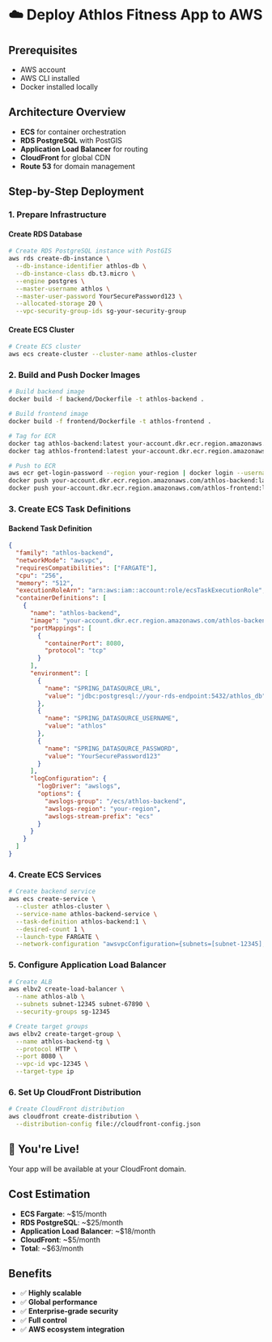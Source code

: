 # ☁️ Deploy Athlos Fitness App to AWS

## Prerequisites
- AWS account
- AWS CLI installed
- Docker installed locally

## Architecture Overview
- **ECS** for container orchestration
- **RDS PostgreSQL** with PostGIS
- **Application Load Balancer** for routing
- **CloudFront** for global CDN
- **Route 53** for domain management

## Step-by-Step Deployment

### 1. Prepare Infrastructure

#### Create RDS Database
```bash
# Create RDS PostgreSQL instance with PostGIS
aws rds create-db-instance \
  --db-instance-identifier athlos-db \
  --db-instance-class db.t3.micro \
  --engine postgres \
  --master-username athlos \
  --master-user-password YourSecurePassword123 \
  --allocated-storage 20 \
  --vpc-security-group-ids sg-your-security-group
```

#### Create ECS Cluster
```bash
# Create ECS cluster
aws ecs create-cluster --cluster-name athlos-cluster
```

### 2. Build and Push Docker Images

```bash
# Build backend image
docker build -f backend/Dockerfile -t athlos-backend .

# Build frontend image  
docker build -f frontend/Dockerfile -t athlos-frontend .

# Tag for ECR
docker tag athlos-backend:latest your-account.dkr.ecr.region.amazonaws.com/athlos-backend:latest
docker tag athlos-frontend:latest your-account.dkr.ecr.region.amazonaws.com/athlos-frontend:latest

# Push to ECR
aws ecr get-login-password --region your-region | docker login --username AWS --password-stdin your-account.dkr.ecr.region.amazonaws.com
docker push your-account.dkr.ecr.region.amazonaws.com/athlos-backend:latest
docker push your-account.dkr.ecr.region.amazonaws.com/athlos-frontend:latest
```

### 3. Create ECS Task Definitions

#### Backend Task Definition
```json
{
  "family": "athlos-backend",
  "networkMode": "awsvpc",
  "requiresCompatibilities": ["FARGATE"],
  "cpu": "256",
  "memory": "512",
  "executionRoleArn": "arn:aws:iam::account:role/ecsTaskExecutionRole",
  "containerDefinitions": [
    {
      "name": "athlos-backend",
      "image": "your-account.dkr.ecr.region.amazonaws.com/athlos-backend:latest",
      "portMappings": [
        {
          "containerPort": 8080,
          "protocol": "tcp"
        }
      ],
      "environment": [
        {
          "name": "SPRING_DATASOURCE_URL",
          "value": "jdbc:postgresql://your-rds-endpoint:5432/athlos_db"
        },
        {
          "name": "SPRING_DATASOURCE_USERNAME",
          "value": "athlos"
        },
        {
          "name": "SPRING_DATASOURCE_PASSWORD",
          "value": "YourSecurePassword123"
        }
      ],
      "logConfiguration": {
        "logDriver": "awslogs",
        "options": {
          "awslogs-group": "/ecs/athlos-backend",
          "awslogs-region": "your-region",
          "awslogs-stream-prefix": "ecs"
        }
      }
    }
  ]
}
```

### 4. Create ECS Services

```bash
# Create backend service
aws ecs create-service \
  --cluster athlos-cluster \
  --service-name athlos-backend-service \
  --task-definition athlos-backend:1 \
  --desired-count 1 \
  --launch-type FARGATE \
  --network-configuration "awsvpcConfiguration={subnets=[subnet-12345],securityGroups=[sg-12345],assignPublicIp=ENABLED}"
```

### 5. Configure Application Load Balancer

```bash
# Create ALB
aws elbv2 create-load-balancer \
  --name athlos-alb \
  --subnets subnet-12345 subnet-67890 \
  --security-groups sg-12345

# Create target groups
aws elbv2 create-target-group \
  --name athlos-backend-tg \
  --protocol HTTP \
  --port 8080 \
  --vpc-id vpc-12345 \
  --target-type ip
```

### 6. Set Up CloudFront Distribution

```bash
# Create CloudFront distribution
aws cloudfront create-distribution \
  --distribution-config file://cloudfront-config.json
```

## 🎉 You're Live!

Your app will be available at your CloudFront domain.

## Cost Estimation
- **ECS Fargate**: ~$15/month
- **RDS PostgreSQL**: ~$25/month  
- **Application Load Balancer**: ~$18/month
- **CloudFront**: ~$5/month
- **Total**: ~$63/month

## Benefits
- ✅ **Highly scalable**
- ✅ **Global performance**
- ✅ **Enterprise-grade security**
- ✅ **Full control**
- ✅ **AWS ecosystem integration**
